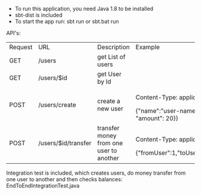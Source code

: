 - To run this application, you need Java 1.8 to be installed
- sbt-dist is included
- To start the app run:
sbt run or sbt.bat run


API's:

<table>
<tr><td>Request</td><td>URL</td><td>Description</td><td>Example</td></tr>
<tr><td>GET</td><td>/users</td><td>get List of users</td><td></td></tr>
<tr><td>GET</td><td>/users/$id</td><td>get User by Id</td><td></td></tr>
<tr><td>POST</td><td>/users/create </td><td>create a new user</td><td><p>Content-Type: application/json</p>{"name":"user-name", "wallet":{"currecny":"GBP", "amount": 20}}</td></tr>
<tr><td>POST</td><td>/users/$id/transfer</td><td>transfer money from one user to another</td><td><p>Content-Type: application/json</p>{"fromUser":1,"toUser":3,"currency":"GBP","amount":5}</td></tr>
</table>

Integration test is included, which creates users, do money transfer from one user to another and then checks balances: EndToEndIntegrationTest.java
